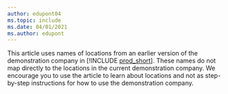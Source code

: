 ```yaml
---
author: edupont04
ms.topic: include
ms.date: 04/01/2021
ms.author: edupont
---
```

This article uses names of locations from an earlier version of the demonstration company in [!INCLUDE [prod_short](prod_short.md)]. These names do not map directly to the locations in the current demonstration company. We encourage you to use the article to learn about locations and not as step-by-step instructions for how to use the demonstration company.